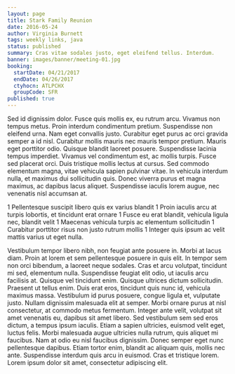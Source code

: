 ```yaml
---
layout: page
title: Stark Family Reunion
date: 2016-05-24
author: Virginia Burnett
tags: weekly links, java
status: published
summary: Cras vitae sodales justo, eget eleifend tellus. Interdum.
banner: images/banner/meeting-01.jpg
booking:
  startDate: 04/21/2017
  endDate: 04/26/2017
  ctyhocn: ATLPCHX
  groupCode: SFR
published: true
---
```

Sed id dignissim dolor. Fusce quis mollis ex, eu rutrum arcu. Vivamus non tempus metus. Proin interdum condimentum pretium. Suspendisse non eleifend urna. Nam eget convallis justo. Curabitur eget purus ac orci gravida semper a id nisl.
Curabitur mollis mauris nec mauris tempor pretium. Mauris eget porttitor odio. Quisque blandit laoreet posuere. Suspendisse lacinia tempus imperdiet. Vivamus vel condimentum est, ac mollis turpis. Fusce sed placerat orci. Duis tristique mollis lectus at cursus. Sed commodo elementum magna, vitae vehicula sapien pulvinar vitae. In vehicula interdum nulla, et maximus dui sollicitudin quis. Donec viverra purus et magna maximus, ac dapibus lacus aliquet. Suspendisse iaculis lorem augue, nec venenatis nisl accumsan at.

1 Pellentesque suscipit libero quis ex varius blandit
1 Proin iaculis arcu at turpis lobortis, et tincidunt erat ornare
1 Fusce eu erat blandit, vehicula ligula nec, blandit velit
1 Maecenas vehicula turpis ac elementum sollicitudin
1 Curabitur porttitor risus non justo rutrum mollis
1 Integer quis ipsum ac velit mattis varius ut eget nulla.

Vestibulum tempor libero nibh, non feugiat ante posuere in. Morbi at lacus diam. Proin at lorem et sem pellentesque posuere in quis elit. In tempor sem non orci bibendum, a laoreet neque sodales. Cras et arcu volutpat, tincidunt mi sed, elementum nulla. Suspendisse feugiat elit odio, ut iaculis arcu facilisis at. Quisque vel tincidunt enim. Quisque ultrices dictum sollicitudin. Praesent ut tellus enim. Duis erat eros, tincidunt quis nunc id, vehicula maximus massa. Vestibulum id purus posuere, congue ligula et, vulputate justo. Nullam dignissim malesuada elit at semper. Morbi ornare purus at nisl consectetur, at commodo metus fermentum. Integer ante velit, volutpat sit amet venenatis eu, dapibus sit amet libero.
Sed vestibulum sem sed eros dictum, a tempus ipsum iaculis. Etiam a sapien ultricies, euismod velit eget, luctus felis. Morbi malesuada augue ultricies nulla rutrum, quis aliquet mi faucibus. Nam at odio eu nisl faucibus dignissim. Donec semper eget nunc pellentesque dapibus. Etiam tortor enim, blandit ac aliquam quis, mollis nec ante. Suspendisse interdum quis arcu in euismod. Cras et tristique lorem. Lorem ipsum dolor sit amet, consectetur adipiscing elit.
